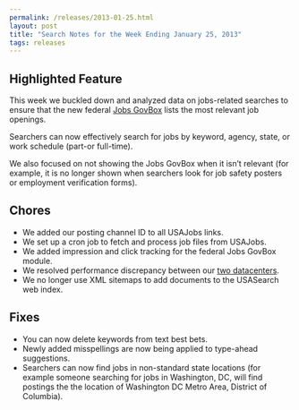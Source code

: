 ```yaml
---
permalink: /releases/2013-01-25.html
layout: post
title: "Search Notes for the Week Ending January 25, 2013"
tags: releases
---
```

<h2>Highlighted Feature</h2>
<p>This week we buckled down and analyzed data on jobs-related searches to ensure that the new federal <a href="/manual/govbox-jobs.html">Jobs GovBox</a> lists the <span>most relevant </span><span>job openings. </span></p>
<p>Searchers can now effectively search for jobs by keyword, agency, state, or work schedule (part-or full-time).</p>
<p>We also focused on not showing the Jobs GovBox when it isn&#8217;t relevant (for example, it is no longer shown when searchers look for job safety posters or employment verification forms).</p>
<h2>Chores</h2>
<ul><li><span>We added our posting channel ID to all USAJobs links.</span></li>
<li><span>We set up a cron job to fetch and process job files from USAJobs.</span></li>
<li><span>We added impression and click tracking for the federal Jobs GovBox module.</span></li>
<li><span>We resolved performance discrepancy between our <a href="/releases/2012-10-19.html">two datacenters</a>.</span></li>
<li><span>We no longer use XML sitemaps to add documents to the USASearch web index.</span></li>
</ul><h2>Fixes</h2>
<ul><li><span>You can now delete keywords from text best bets.</span></li>
<li><span>Newly added misspellings are now being applied to type-ahead suggestions.</span></li>
<li><span><span>Searchers can now find jobs in non-standard state locations (for example someone searching for jobs in Washington, DC, will find postings the the location of Washington DC Metro Area, District of Columbia)</span><span>.</span></span></li>
</ul>
